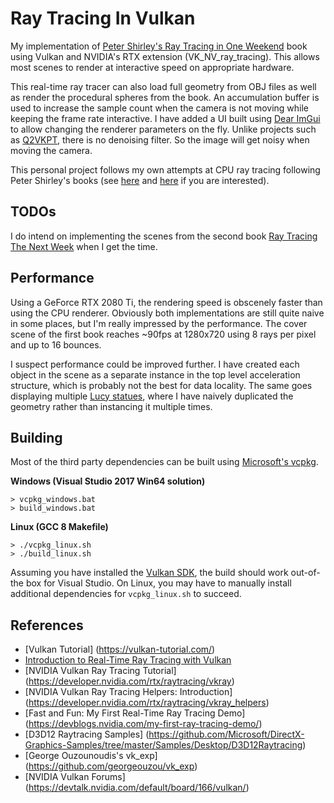 # Ray Tracing In Vulkan

My implementation of [Peter Shirley's Ray Tracing in One Weekend](https://github.com/petershirley/raytracinginoneweekend) book using Vulkan and NVIDIA's RTX extension (VK_NV_ray_tracing). This allows most scenes to render at interactive speed on appropriate hardware.

This real-time ray tracer can also load full geometry from OBJ files as well as render the procedural spheres from the book. An accumulation buffer is used to increase the sample count when the camera is not moving while keeping the frame rate interactive. I have added a UI built using [Dear ImGui](https://github.com/ocornut/imgui) to allow changing the renderer parameters on the fly. Unlike projects such as [Q2VKPT](http://brechpunkt.de/q2vkpt/), there is no denoising filter. So the image will get noisy when moving the camera.

This personal project follows my own attempts at CPU ray tracing following Peter Shirley's books (see [here](https://github.com/GPSnoopy/RayTracingInOneWeekend) and [here](https://github.com/GPSnoopy/RayTracingTheNextWeek) if you are interested).

## TODOs

I do intend on implementing the scenes from the second book [Ray Tracing The Next Week](https://github.com/petershirley/raytracingthenextweek) when I get the time. 

## Performance

Using a GeForce RTX 2080 Ti, the rendering speed is obscenely faster than using the CPU renderer. Obviously both implementations are still quite naive in some places, but I'm really impressed by the performance. The cover scene of the first book reaches ~90fps at 1280x720 using 8 rays per pixel and up to 16 bounces.

I suspect performance could be improved further. I have created each object in the scene as a separate instance in the top level acceleration structure, which is probably not the best for data locality. The same goes displaying multiple [Lucy statues](http://graphics.stanford.edu/data/3Dscanrep/), where I have naively duplicated the geometry rather than instancing it multiple times.

## Building

Most of the third party dependencies can be built using [Microsoft's vcpkg](https://github.com/Microsoft/vcpkg).

**Windows (Visual Studio 2017 Win64 solution)**
```
> vcpkg_windows.bat
> build_windows.bat
```
**Linux (GCC 8 Makefile)**
```
> ./vcpkg_linux.sh
> ./build_linux.sh
```

Assuming you have installed the [Vulkan SDK](https://vulkan.lunarg.com/), the build should work out-of-the box for Visual Studio. On Linux, you may have to manually install additional dependencies for `vcpkg_linux.sh` to succeed.

## References

* [Vulkan Tutorial] (https://vulkan-tutorial.com/)
* [Introduction to Real-Time Ray Tracing with Vulkan](https://devblogs.nvidia.com/vulkan-raytracing/)
* [NVIDIA Vulkan Ray Tracing Tutorial] (https://developer.nvidia.com/rtx/raytracing/vkray)
* [NVIDIA Vulkan Ray Tracing Helpers: Introduction] (https://developer.nvidia.com/rtx/raytracing/vkray_helpers)
* [Fast and Fun: My First Real-Time Ray Tracing Demo] (https://devblogs.nvidia.com/my-first-ray-tracing-demo/)
* [D3D12 Raytracing Samples] (https://github.com/Microsoft/DirectX-Graphics-Samples/tree/master/Samples/Desktop/D3D12Raytracing)
* [George Ouzounoudis's vk_exp] (https://github.com/georgeouzou/vk_exp)
* [NVIDIA Vulkan Forums] (https://devtalk.nvidia.com/default/board/166/vulkan/)

